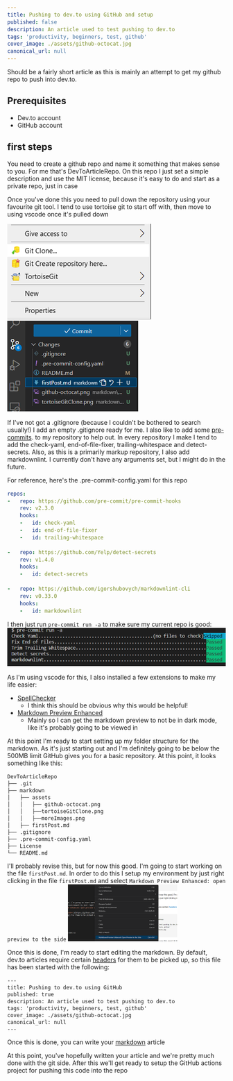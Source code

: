 ```yaml
---
title: Pushing to dev.to using GitHub and setup
published: false
description: An article used to test pushing to dev.to
tags: 'productivity, beginners, test, github'
cover_image: ./assets/github-octocat.jpg
canonical_url: null
---
```


Should be a fairly short article as this is mainly an attempt to get my github repo to push into dev.to.

## Prerequisites
- Dev.to account
- GitHub account

## first steps

You need to create a github repo and name it something that makes sense to you. For me that's DevToArticleRepo. On this repo I just set a simple description and use the MIT license, because it's easy to do and start as a private repo, just in case

Once you've done this you need to pull down the repository using your favourite git tool.  I tend to use tortoise git to start off with, then move to using vscode once it's pulled down 


![](assets/tortoiseGitClone.png)![](assets/vscodeGitcommit.png)

If I've not got a .gitignore (because I couldn't be bothered to search usually!) I add an empty .gitignore ready for me. I also like to add some [pre-commits](https://pre-commit.com/).  to my repository to help out.  In every repository I make I tend to add the check-yaml,  end-of-file-fixer, trailing-whitespace and detect-secrets.  Also, as this is a primarily markup repository, I also add markdownlint. I currently don't have any arguments set, but I might do in the future.

For reference, here's the .pre-commit-config.yaml for this repo

```yaml
repos:
-   repo: https://github.com/pre-commit/pre-commit-hooks
    rev: v2.3.0
    hooks:
    -   id: check-yaml
    -   id: end-of-file-fixer
    -   id: trailing-whitespace

-   repo: https://github.com/Yelp/detect-secrets
    rev: v1.4.0
    hooks:
    -   id: detect-secrets

-   repo: https://github.com/igorshubovych/markdownlint-cli
    rev: v0.33.0
    hooks:
    -   id: markdownlint
```

I then just run `pre-commit run -a` to make sure my current repo is good:
![Alt text](assets/preCommitCheck.png)

As I'm using vscode for this, I also installed a few extensions to make my life easier:
- [SpellChecker](https://marketplace.visualstudio.com/items?itemName=swyphcosmo.spellchecker)
    - I think this should be obvious why this would be helpful!
- [Markdown Preview Enhanced](https://marketplace.visualstudio.com/items?itemName=shd101wyy.markdown-preview-enhanced)
    - Mainly so I can get the markdown preview to not be in dark mode, like it's probably going to be viewed in

At this point I'm ready to start setting up my folder structure for the markdown.  As it's just starting out and I'm definitely going to be below the 500MB limit GitHub gives you for a basic repository.  At this point, it looks something like this:

```
DevToArticleRepo
├── .git
├── markdown
│   ├── assets
│   │   ├── github-octocat.png
│   │   ├──tortoiseGitClone.png
│   │   ├──moreImages.png
│   ├── firstPost.md
├── .gitignore
├── .pre-commit-config.yaml
├── License
└── README.md
```
I'll probably revise this, but for now this good. I'm going to start working on the file `firstPost.md`. In order to do this I setup my environment by just right clicking in the file `firstPost.md` and select `Markdown Preview Enhanced: open preview to the side` 
<img src="assets/markdownPreview.png"  width=50% height=50%>

Once this is done, I'm ready to start editing the markdown. By default, dev.to articles require certain [headers](https://github.com/sinedied/devto-github-template/blob/main/posts/example.md) for them to be picked up, so this file has been started with the following:

```
---
title: Pushing to dev.to using GitHub
published: true
description: An article used to test pushing to dev.to
tags: 'productivity, beginners, test, github'
cover_image: ./assets/github-octocat.jpg
canonical_url: null
---
```
Once this is done, you can write your [markdown](https://github.com/adam-p/markdown-here/wiki/Markdown-Cheatsheet) article

At this point, you've hopefully written your article and we're pretty much done with the git side. After this we'll get ready to setup the GitHub actions project for pushing this code into the repo